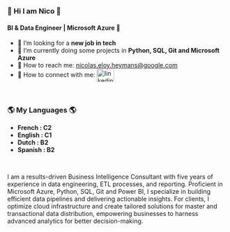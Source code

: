 ### 👋 Hi I am Nico 👋

#### BI & Data Engineer | Microsoft Azure 🚀


* 🚀 I’m looking for a **new job in tech**
* 📝 I’m currently doing some projects in **Python, SQL, Git and Microsoft Azure**
* 📧 How to reach me: <nicolas.eloy.heymans@google.com>
* 💬 How to connect with me: <a href="https://www.linkedin.com/in/nicolas-eloy-55b8bb142/" target="_blank"><img align="center" src="https://cdn.jsdelivr.net/npm/simple-icons@3.0.1/icons/linkedin.svg" alt="linkedin" height="30" width="40" /></a>

<br>

### 🌎 My Languages 🌎

* **French : C2**
* **English : C1**
* **Dutch : B2**
* **Spanish : B2**

<br>

I am a results-driven Business Intelligence Consultant with five years of experience in data engineering, ETL processes, and reporting. Proficient in Microsoft Azure, Python, SQL, Git and Power BI, I specialize in building efficient data pipelines and delivering actionable insights. For clients, I optimize cloud infrastructure and create tailored solutions for master and transactional data distribution, empowering businesses to harness advanced analytics for better decision-making.
